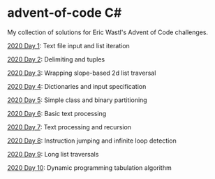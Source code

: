 # advent-of-code C#
My collection of solutions for Eric Wastl's Advent of Code challenges.

[2020 Day 1](https://github.com/blurgush/advent-of-code/blob/main/2020/Day%201/Program.cs): Text file input and list iteration

[2020 Day 2](https://github.com/blurgush/advent-of-code/blob/main/2020/Day%202/Program.cs): Delimiting and tuples

[2020 Day 3](https://github.com/blurgush/advent-of-code/blob/main/2020/Day%203/Program.cs): Wrapping slope-based 2d list traversal

[2020 Day 4](https://github.com/blurgush/advent-of-code/blob/main/2020/Day%204/Program.cs): Dictionaries and input specification

[2020 Day 5](https://github.com/blurgush/advent-of-code/blob/main/2020/Day%205/Program.cs): Simple class and binary partitioning

[2020 Day 6](https://github.com/blurgush/advent-of-code/blob/main/2020/Day%206/Program.cs): Basic text processing

[2020 Day 7](https://github.com/blurgush/advent-of-code/blob/main/2020/Day%207/Program.cs): Text processing and recursion

[2020 Day 8](https://github.com/blurgush/advent-of-code/blob/main/2020/Day%208/Program.cs): Instruction jumping and infinite loop detection

[2020 Day 9](https://github.com/blurgush/advent-of-code/blob/main/2020/Day%209/Program.cs): Long list traversals

[2020 Day 10](https://github.com/blurgush/advent-of-code/blob/main/2020/Day%2010/Program.cs): Dynamic programming tabulation algorithm

